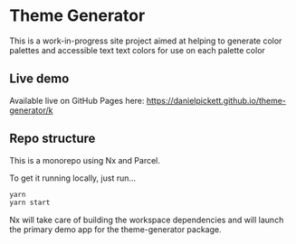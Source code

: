 # Theme Generator

This is a work-in-progress site project aimed at helping to generate color palettes and accessible text text colors for use on each palette color

## Live demo

Available live on GitHub Pages here: https://danielpickett.github.io/theme-generator/k

## Repo structure

This is a monorepo using Nx and Parcel.

To get it running locally, just run...

```bash
yarn
yarn start
```

Nx will take care of building the workspace dependencies and will launch the primary demo app for the theme-generator package.
